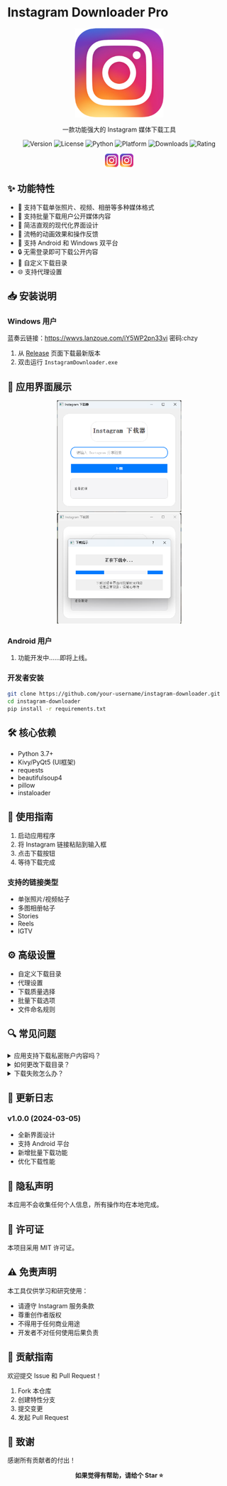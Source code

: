 # Instagram Downloader Pro

<div align="center">
    <img src="assets/logo.png" alt="Logo" width="200"/>
    <p>一款功能强大的 Instagram 媒体下载工具</p>
    <p>
        <img src="https://img.shields.io/badge/版本-1.0.0-blue.svg" alt="Version"/>
        <img src="https://img.shields.io/badge/许可证-MIT-green.svg" alt="License"/>
        <img src="https://img.shields.io/badge/Python-3.7+-orange.svg" alt="Python"/>
        <img src="https://img.shields.io/badge/平台-Windows%20%7C%20Android-lightgrey.svg" alt="Platform"/>
        <img src="https://img.shields.io/badge/下载量-1k-brightgreen.svg" alt="Downloads"/>
        <img src="https://img.shields.io/badge/Stars-⭐⭐⭐⭐⭐-yellow.svg" alt="Rating"/>
    </p>
    <p>
        <img src="assets/icons/windows.png" width="30" alt="Windows"/>
        <img src="assets/icons/android.png" width="30" alt="Android"/>
    </p>
</div>

## ✨ 功能特性

- 📸 支持下载单张照片、视频、相册等多种媒体格式
- 🎯 支持批量下载用户公开媒体内容
- 🚀 简洁直观的现代化界面设计
- 💫 流畅的动画效果和操作反馈
- 📱 支持 Android 和 Windows 双平台
- 🔒 无需登录即可下载公开内容
- 📂 自定义下载目录
- 🌐 支持代理设置

## 📥 安装说明

### Windows 用户
蓝奏云链接：https://wwvs.lanzoue.com/iY5WP2pn33vi
密码:chzy
1. 从 [Release]([https://github.com/your-username/instagram-downloader/releases](https://github.com/MinManchiZ/Instagram-Downloader.git)) 页面下载最新版本
2. 双击运行 `InstagramDownloader.exe`
## 📱 应用界面展示

<div align="center">
    <img src="assets/screenshots/main.png" width="280" alt="主界面"/>
    <img src="assets/screenshots/download.png" width="280" alt="下载页面"/>
</div>

### Android 用户
1. 功能开发中……即将上线。

### 开发者安装
```bash
git clone https://github.com/your-username/instagram-downloader.git
cd instagram-downloader
pip install -r requirements.txt
```

## 🛠️ 核心依赖

- Python 3.7+
- Kivy/PyQt5 (UI框架)
- requests
- beautifulsoup4
- pillow
- instaloader

## 📖 使用指南

1. 启动应用程序
2. 将 Instagram 链接粘贴到输入框
3. 点击下载按钮
4. 等待下载完成

### 支持的链接类型

- 单张照片/视频帖子
- 多图相册帖子
- Stories
- Reels
- IGTV

## ⚙️ 高级设置

- 自定义下载目录
- 代理设置
- 下载质量选择
- 批量下载选项
- 文件命名规则

## 🔍 常见问题

<details>
<summary>应用支持下载私密账户内容吗？</summary>
不支持。本应用仅支持下载公开账户的媒体内容。
</details>

<details>
<summary>如何更改下载目录？</summary>
在设置页面中可以自定义下载目录路径。
</details>

<details>
<summary>下载失败怎么办？</summary>

1. 检查网络连接
2. 确认链接有效性
3. 尝试使用代理
4. 查看错误日志
</details>

## 📝 更新日志

### v1.0.0 (2024-03-05)

- 全新界面设计
- 支持 Android 平台
- 新增批量下载功能
- 优化下载性能

## 🔐 隐私声明

本应用不会收集任何个人信息，所有操作均在本地完成。

## 📜 许可证

本项目采用 MIT 许可证。

## ⚠️ 免责声明

本工具仅供学习和研究使用：

- 请遵守 Instagram 服务条款
- 尊重创作者版权
- 不得用于任何商业用途
- 开发者不对任何使用后果负责

## 🤝 贡献指南

欢迎提交 Issue 和 Pull Request！

1. Fork 本仓库
2. 创建特性分支
3. 提交变更
4. 发起 Pull Request

## 🌟 致谢

感谢所有贡献者的付出！

<div align="center">
    <b>如果觉得有帮助，请给个 Star ⭐</b>
</div>
